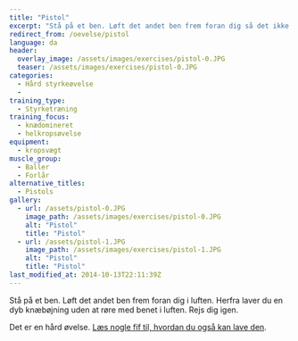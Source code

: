 ```yaml
---
title: "Pistol"
excerpt: "Stå på et ben. Løft det andet ben frem foran dig så det ikke rører jorden. Herfra laver du en dyb knæbøjning uden at røre med benet i luften. Rejs dig igen."
redirect_from: /oevelse/pistol
language: da
header:
  overlay_image: /assets/images/exercises/pistol-0.JPG
  teaser: /assets/images/exercises/pistol-0.JPG
categories:
  - Hård styrkeøvelse
  - 
training_type: 
  - Styrketræning
training_focus: 
  - knædomineret
  - helkropsøvelse
equipment:
  - kropsvægt
muscle_group:
  - Baller
  - Forlår
alternative_titles:
  - Pistols
gallery:
  - url: /assets/pistol-0.JPG
    image_path: /assets/images/exercises/pistol-0.JPG
    alt: "Pistol"
    title: "Pistol"
  - url: /assets/pistol-1.JPG
    image_path: /assets/images/exercises/pistol-1.JPG
    alt: "Pistol"
    title: "Pistol"
last_modified_at: 2014-10-13T22:11:39Z
---
```


Stå på et ben. Løft det andet ben frem foran dig i luften. Herfra laver du en dyb knæbøjning uden at røre med benet i luften. Rejs dig igen.

Det er en hård øvelse. [Læs nogle fif til, hvordan du også kan lave den](http://www.t-nation.com/free_online_article/most_recent/breaking_down_the_single_leg_squat).
